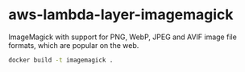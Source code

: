 # aws-lambda-layer-imagemagick

ImageMagick with support for PNG, WebP, JPEG and AVIF image file formats, which are popular on the web.

```sh
docker build -t imagemagick .
```
